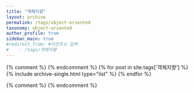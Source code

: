 ```yaml
---
title: "객체지향"
layout: archive
permalink: /tags/object-oriented
taxonomy: object-oriented
author_profile: true
sidebar_main: true
#redirect_from: #이전주소 입력
#    - /tags/객체지향
---
```


{% comment %}
{% endcomment %}
{% for post in site.tags['객체지향'] %}
  {% include archive-single.html type="list" %}
{% endfor %}

{% comment %}
{% endcomment %}